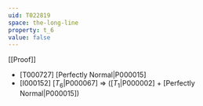 ```yaml
---
uid: T022819
space: the-long-line
property: t_6
value: false
---
```

[[Proof]]

* [T000727] [Perfectly Normal|P000015]
* [I000152] [$T_6$|P000067] => ([$T_1$|P000002] + [Perfectly Normal|P000015])


